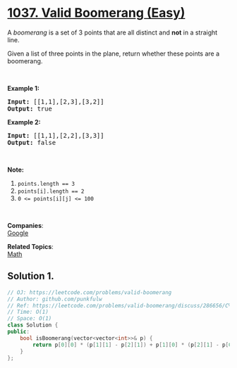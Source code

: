 # [1037. Valid Boomerang (Easy)](https://leetcode.com/problems/valid-boomerang)

<p>A <em>boomerang</em> is a set of 3 points that are all distinct and <strong>not</strong> in a straight line.</p>

<p>Given a list&nbsp;of three points in the plane, return whether these points are a boomerang.</p>

<p>&nbsp;</p>

<p><strong>Example 1:</strong></p>

<pre><strong>Input: </strong><span id="example-input-1-1">[[1,1],[2,3],[3,2]]</span>
<strong>Output: </strong><span id="example-output-1">true</span>
</pre>

<div>
<p><strong>Example 2:</strong></p>

<pre><strong>Input: </strong><span id="example-input-2-1">[[1,1],[2,2],[3,3]]</span>
<strong>Output: </strong><span id="example-output-2">false</span></pre>
</div>

<p>&nbsp;</p>

<p><strong>Note:</strong></p>

<ol>
	<li><code>points.length == 3</code></li>
	<li><code>points[i].length == 2</code></li>
	<li><code>0 &lt;= points[i][j] &lt;= 100</code></li>
</ol>

<div>
<div>&nbsp;</div>
</div>

**Companies**:  
[Google](https://leetcode.com/company/google)

**Related Topics**:  
[Math](https://leetcode.com/tag/math/)

## Solution 1.

```cpp
// OJ: https://leetcode.com/problems/valid-boomerang
// Author: github.com/punkfulw
// Ref: https://leetcode.com/problems/valid-boomerang/discuss/286656/C%2B%2B-1-liner%3A-Triangle-Area
// Time: O(1)
// Space: O(1)
class Solution {
public:
    bool isBoomerang(vector<vector<int>>& p) {
        return p[0][0] * (p[1][1] - p[2][1]) + p[1][0] * (p[2][1] - p[0][1]) + p[2][0] * (p[0][1] - p[1][1]);
    }
};
```
